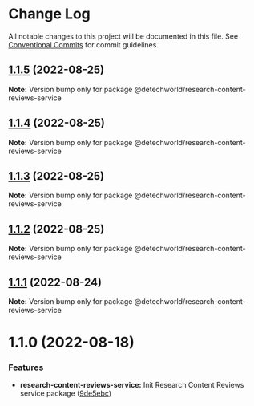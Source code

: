 # Change Log

All notable changes to this project will be documented in this file.
See [Conventional Commits](https://conventionalcommits.org) for commit guidelines.

## [1.1.5](https://github.com/detechworld/tto-packages/compare/@detechworld/research-content-reviews-service@1.1.4...@detechworld/research-content-reviews-service@1.1.5) (2022-08-25)

**Note:** Version bump only for package @detechworld/research-content-reviews-service





## [1.1.4](https://github.com/detechworld/tto-packages/compare/@detechworld/research-content-reviews-service@1.1.3...@detechworld/research-content-reviews-service@1.1.4) (2022-08-25)

**Note:** Version bump only for package @detechworld/research-content-reviews-service





## [1.1.3](https://github.com/detechworld/tto-packages/compare/@detechworld/research-content-reviews-service@1.1.2...@detechworld/research-content-reviews-service@1.1.3) (2022-08-25)

**Note:** Version bump only for package @detechworld/research-content-reviews-service





## [1.1.2](https://github.com/detechworld/tto-packages/compare/@detechworld/research-content-reviews-service@1.1.1...@detechworld/research-content-reviews-service@1.1.2) (2022-08-25)

**Note:** Version bump only for package @detechworld/research-content-reviews-service





## [1.1.1](https://github.com/detechworld/tto-packages/compare/@detechworld/research-content-reviews-service@1.1.0...@detechworld/research-content-reviews-service@1.1.1) (2022-08-24)

**Note:** Version bump only for package @detechworld/research-content-reviews-service





# 1.1.0 (2022-08-18)


### Features

* **research-content-reviews-service:** Init Research Content Reviews service package ([9de5ebc](https://github.com/detechworld/tto-packages/commit/9de5ebc3e4263dc5c457f86cd5373a9d3127d8c6))
